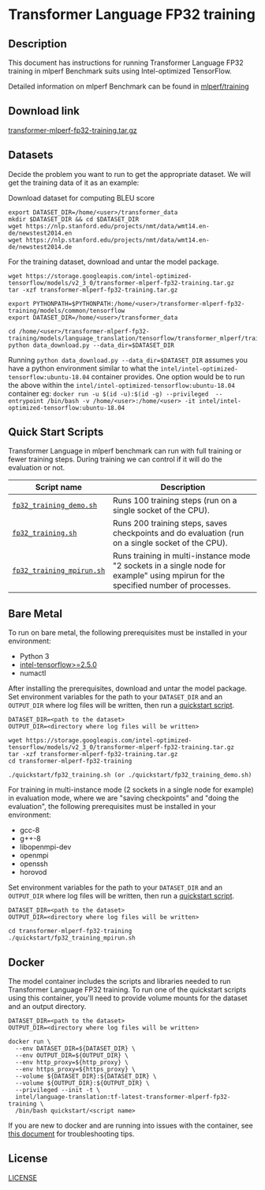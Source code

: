 <!--- 0. Title -->
# Transformer Language FP32 training

<!-- 10. Description -->
## Description

This document has instructions for running Transformer Language FP32 training in mlperf
Benchmark suits using Intel-optimized TensorFlow.

Detailed information on mlperf Benchmark can be found in [mlperf/training](https://github.com/mlperf/training/tree/master/translation/tensorflow/transformer)

<!--- 20. Download link -->
## Download link

[transformer-mlperf-fp32-training.tar.gz](https://storage.googleapis.com/intel-optimized-tensorflow/models/v2_3_0/transformer-mlperf-fp32-training.tar.gz)

<!--- 30. Datasets -->
## Datasets

Decide the problem you want to run to get the appropriate dataset.
We will get the training data of it as an example:

Download dataset for computing BLEU score
```
export DATASET_DIR=/home/<user>/transformer_data
mkdir $DATASET_DIR && cd $DATASET_DIR
wget https://nlp.stanford.edu/projects/nmt/data/wmt14.en-de/newstest2014.en
wget https://nlp.stanford.edu/projects/nmt/data/wmt14.en-de/newstest2014.de
```

For the training dataset, download and untar the model package.    
```
wget https://storage.googleapis.com/intel-optimized-tensorflow/models/v2_3_0/transformer-mlperf-fp32-training.tar.gz
tar -xzf transformer-mlperf-fp32-training.tar.gz

export PYTHONPATH=$PYTHONPATH:/home/<user>/transformer-mlperf-fp32-training/models/common/tensorflow
export DATASET_DIR=/home/<user>/transformer_data
    
cd /home/<user>/transformer-mlperf-fp32-training/models/language_translation/tensorflow/transformer_mlperf/training/fp32/transformer
python data_download.py --data_dir=$DATASET_DIR
```

Running `python data_download.py --data_dir=$DATASET_DIR` assumes you have a python environment similar to what the `intel/intel-optimized-tensorflow:ubuntu-18.04` container provides. One option would be to run the above within the `intel/intel-optimized-tensorflow:ubuntu-18.04` container eg: `docker run -u $(id -u):$(id -g) --privileged  --entrypoint /bin/bash -v /home/<user>:/home/<user> -it intel/intel-optimized-tensorflow:ubuntu-18.04`


<!--- 40. Quick Start Scripts -->
## Quick Start Scripts

Transformer Language in mlperf benchmark can run with full training or
fewer training steps. During training we can control if it will do the evaluation
or not.

| Script name | Description |
|-------------|-------------|
| [`fp32_training_demo.sh`](/quickstart/language_translation/tensorflow/transformer_mlperf/training/cpu/fp32/fp32_training_demo.sh) | Runs 100 training steps (run on a single socket of the CPU). |
| [`fp32_training.sh`](/quickstart/language_translation/tensorflow/transformer_mlperf/training/cpu/fp32/fp32_training.sh) | Runs 200 training steps, saves checkpoints and do evaluation (run on a single socket of the CPU). |
| [`fp32_training_mpirun.sh`](/quickstart/language_translation/tensorflow/transformer_mlperf/training/cpu/fp32/fp32_training_mpirun.sh) | Runs training in multi-instance mode "2 sockets in a single node for example" using mpirun for the specified number of processes. |

<!--- 50. Bare Metal -->
## Bare Metal

To run on bare metal, the following prerequisites must be installed in your environment:
* Python 3
* [intel-tensorflow>=2.5.0](https://pypi.org/project/intel-tensorflow/)
* numactl

After installing the prerequisites, download and untar the model package.
Set environment variables for the path to your `DATASET_DIR` and an
`OUTPUT_DIR` where log files will be written, then run a 
[quickstart script](#quick-start-scripts).

```
DATASET_DIR=<path to the dataset>
OUTPUT_DIR=<directory where log files will be written>

wget https://storage.googleapis.com/intel-optimized-tensorflow/models/v2_3_0/transformer-mlperf-fp32-training.tar.gz
tar -xzf transformer-mlperf-fp32-training.tar.gz
cd transformer-mlperf-fp32-training

./quickstart/fp32_training.sh (or ./quickstart/fp32_training_demo.sh)
```

For training in multi-instance mode (2 sockets in a single node for example) in evaluation mode,
where we are "saving checkpoints" and "doing the evaluation", the following prerequisites must be installed in your environment:
* gcc-8
* g++-8
* libopenmpi-dev
* openmpi
* openssh
* horovod

Set environment variables for the path to your `DATASET_DIR` and an
`OUTPUT_DIR` where log files will be written, then run a
[quickstart script](#quick-start-scripts).

```
DATASET_DIR=<path to the dataset>
OUTPUT_DIR=<directory where log files will be written>

cd transformer-mlperf-fp32-training
./quickstart/fp32_training_mpirun.sh
```


<!--- 60. Docker -->
## Docker

The model container includes the scripts and libraries needed to run 
Transformer Language FP32 training. To run one of the quickstart scripts 
using this container, you'll need to provide volume mounts for the dataset 
and an output directory.

```
DATASET_DIR=<path to the dataset>
OUTPUT_DIR=<directory where log files will be written>

docker run \
  --env DATASET_DIR=${DATASET_DIR} \
  --env OUTPUT_DIR=${OUTPUT_DIR} \
  --env http_proxy=${http_proxy} \
  --env https_proxy=${https_proxy} \
  --volume ${DATASET_DIR}:${DATASET_DIR} \
  --volume ${OUTPUT_DIR}:${OUTPUT_DIR} \
  --privileged --init -t \
  intel/language-translation:tf-latest-transformer-mlperf-fp32-training \
  /bin/bash quickstart/<script name>
```

If you are new to docker and are running into issues with the container,
see [this document](https://github.com/IntelAI/models/tree/master/docs/general/docker.md)
for troubleshooting tips.

<!--- 80. License -->
## License

[LICENSE](/LICENSE)

